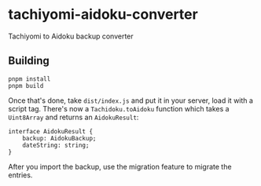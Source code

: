 # tachiyomi-aidoku-converter
Tachiyomi to Aidoku backup converter

## Building
```
pnpm install
pnpm build
```

Once that's done, take `dist/index.js` and put it in your server, load it with a script tag.
There's now a `Tachidoku.toAidoku` function which takes a `Uint8Array` and returns an `AidokuResult`:
```
interface AidokuResult {
	backup: AidokuBackup;
	dateString: string;
}
```

After you import the backup, use the migration feature to migrate the entries.

